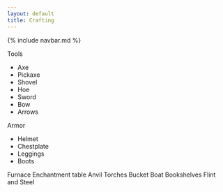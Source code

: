 ```yaml
---
layout: default
title: Crafting
---
```

{% include navbar.md %}



Tools
- Axe
- Pickaxe
- Shovel
- Hoe
- Sword
- Bow
- Arrows

Armor
- Helmet
- Chestplate
- Leggings
- Boots

Furnace
Enchantment table
Anvil
Torches
Bucket
Boat
Bookshelves
Flint and Steel

